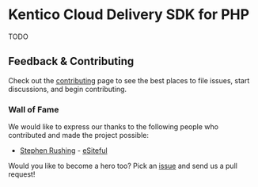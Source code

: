 # Kentico Cloud Delivery SDK for PHP

TODO

## Feedback & Contributing

Check out the [contributing](https://github.com/Kentico/delivery-sdk-php/blob/master/CONTRIBUTING.md) page to see the best places to file issues, start discussions, and begin contributing.

### Wall of Fame
We would like to express our thanks to the following people who contributed and made the project possible:

- [Stephen Rushing](https://github.com/stephenr85/) - [eSiteful](http://www.esiteful.com/home)

Would you like to become a hero too? Pick an [issue](https://github.com/Kentico/delivery-sdk-php/issues) and send us a pull request!